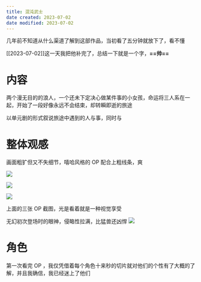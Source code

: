 ```yaml
---
title: 混沌武士
date created: 2023-07-02
date modified: 2023-07-02
---
```


几年前不知道从什么渠道了解到这部作品，当初看了五分钟就放下了，看不懂

[[2023-07-02]]这一天我把他补完了，总结一下就是一个字，**==帅==**

# 内容

两个漫无目的的浪人，一个还未下定决心做某件事的小女孩，命运将三人系在一起，开始了一段好像永远不会结束，却转瞬即逝的旅途

以单元剧的形式叙说旅途中遇到的人与事，同时与

# 整体观感

画面粗犷但又不失细节，嘻哈风格的 OP 配合上粗线条，爽

![](https://vercel-proxy.norah1to.com/proxy/raw.githubusercontent.com/NoraH1to/cdn/master/img/Samurai%20Champloo%2019.mkv_20230702_195332.432.png)

![](https://vercel-proxy.norah1to.com/proxy/raw.githubusercontent.com/NoraH1to/cdn/master/img/20230702195743.png)

![](https://vercel-proxy.norah1to.com/proxy/raw.githubusercontent.com/NoraH1to/cdn/master/img/20230702200010.png)

上面的三张 OP 截图，光是看着就是一种视觉享受

无幻初次登场时的眼神，侵略性拉满，比猛兽还凶悍
![](https://vercel-proxy.norah1to.com/proxy/raw.githubusercontent.com/NoraH1to/cdn/master/img/20230702200624.png)

# 角色

第一次看完 OP ，我仅凭借着每个角色十来秒的切片就对他们的个性有了大概的了解，并且我确信，我已经迷上了他们

